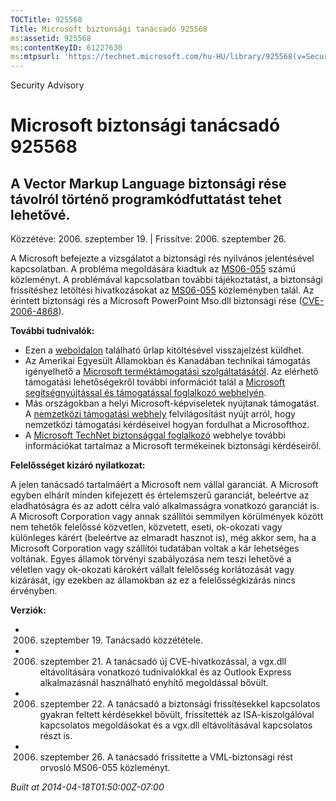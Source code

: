```yaml
---
TOCTitle: 925568
Title: Microsoft biztonsági tanácsadó 925568
ms:assetid: 925568
ms:contentKeyID: 61227630
ms:mtpsurl: 'https://technet.microsoft.com/hu-HU/library/925568(v=Security.10)'
---
```


Security Advisory

Microsoft biztonsági tanácsadó 925568
=====================================

A Vector Markup Language biztonsági rése távolról történő programkódfuttatást tehet lehetővé.
---------------------------------------------------------------------------------------------

Közzétéve: 2006. szeptember 19. | Frissítve: 2006. szeptember 26.

A Microsoft befejezte a vizsgálatot a biztonsági rés nyilvános jelentésével kapcsolatban. A probléma megoldására kiadtuk az [MS06-055](http://technet.microsoft.com/security/bulletin/ms06-055) számú közleményt. A problémával kapcsolatban további tájékoztatást, a biztonsági frissítéshez letöltési hivatkozásokat az [MS06-055](http://technet.microsoft.com/security/bulletin/ms06-055) közleményben talál. Az érintett biztonsági rés a Microsoft PowerPoint Mso.dll biztonsági rése ([CVE-2006-4868](http://www.cve.mitre.org/cgi-bin/cvename.cgi?name=cve-2006-4868)).

**További tudnivalók:**

-   Ezen a [weboldalon](https://support.microsoft.com/common/survey.aspx?scid=sw;en;1257&amp;showpage=1&amp;ws=technet&amp;sd=tech) található űrlap kitöltésével visszajelzést küldhet.
-   Az Amerikai Egyesült Államokban és Kanadában technikai támogatás igényelhető a [Microsoft terméktámogatási szolgáltatásától](http://go.microsoft.com/fwlink/?linkid=21131). Az elérhető támogatási lehetőségekről további információt talál a [Microsoft segítségnyújtással és támogatással foglalkozó webhelyén](http://support.microsoft.com/).
-   Más országokban a helyi Microsoft-képviseletek nyújtanak támogatást. A [nemzetközi támogatási webhely](http://go.microsoft.com/fwlink/?linkid=21155) felvilágosítást nyújt arról, hogy nemzetközi támogatási kérdéseivel hogyan fordulhat a Microsofthoz.
-   A [Microsoft TechNet biztonsággal foglalkozó](http://go.microsoft.com/fwlink/?linkid=21132) webhelye további információkat tartalmaz a Microsoft termékeinek biztonsági kérdéseiről.

**Felelősséget kizáró nyilatkozat:**

A jelen tanácsadó tartalmáért a Microsoft nem vállal garanciát. A Microsoft egyben elhárít minden kifejezett és értelemszerű garanciát, beleértve az eladhatóságra és az adott célra való alkalmasságra vonatkozó garanciát is. A Microsoft Corporation vagy annak szállítói semmilyen körülmények között nem tehetők felelőssé közvetlen, közvetett, eseti, ok-okozati vagy különleges kárért (beleértve az elmaradt hasznot is), még akkor sem, ha a Microsoft Corporation vagy szállítói tudatában voltak a kár lehetséges voltának. Egyes államok törvényi szabályozása nem teszi lehetővé a véletlen vagy ok-okozati károkért vállalt felelősség korlátozását vagy kizárását, így ezekben az államokban az ez a felelősségkizárás nincs érvényben.

**Verziók:**

-   2006. szeptember 19. Tanácsadó közzététele.
-   2006. szeptember 21. A tanácsadó új CVE-hivatkozással, a vgx.dll eltávolítására vonatkozó tudnivalókkal és az Outlook Express alkalmazásnál használható enyhítő megoldással bővült.
-   2006. szeptember 22. A tanácsadó a biztonsági frissítésekkel kapcsolatos gyakran feltett kérdésekkel bővült, frissítették az ISA-kiszolgálóval kapcsolatos megoldásokat és a vgx.dll eltávolításával kapcsolatos részt is.
-   2006. szeptember 26. A tanácsadó frissítette a VML-biztonsági rést orvosló MS06-055 közleményt.

*Built at 2014-04-18T01:50:00Z-07:00*
